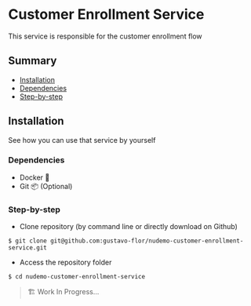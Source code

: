 # Customer Enrollment Service

This service is responsible for the customer enrollment flow

## Summary

- [Installation](#installation)
- [Dependencies](#dependencies)
- [Step-by-step](#step-by-step)

## Installation

See how you can use that service by yourself

### Dependencies

- Docker 🐳
- Git 📦️ (Optional)

### Step-by-step

- Clone repository (by command line or directly download on Github)

```shell
$ git clone git@github.com:gustavo-flor/nudemo-customer-enrollment-service.git
```

- Access the repository folder

```shell
$ cd nudemo-customer-enrollment-service
```

> 🏗️ Work In Progress...
